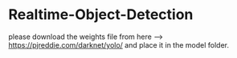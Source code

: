 # Realtime-Object-Detection

please download the weights file from here --> https://pjreddie.com/darknet/yolo/ and place it in the model folder.
